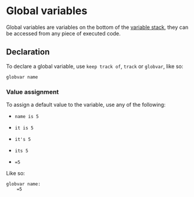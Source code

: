 # Global variables

Global variables are variables on the bottom of the [variable stack](/engine/varstack), they can be accessed from any piece of executed code.

## Declaration

To declare a global variable, use `keep track of`, `track` or `globvar`, like so:

```
globvar name
```

### Value assignment

To assign a default value to the variable, use any of the following:

- `name is 5`

- `it is 5`

- `it's 5`

- `its 5`

- `=5`

Like so:

```
globvar name:
    =5
```